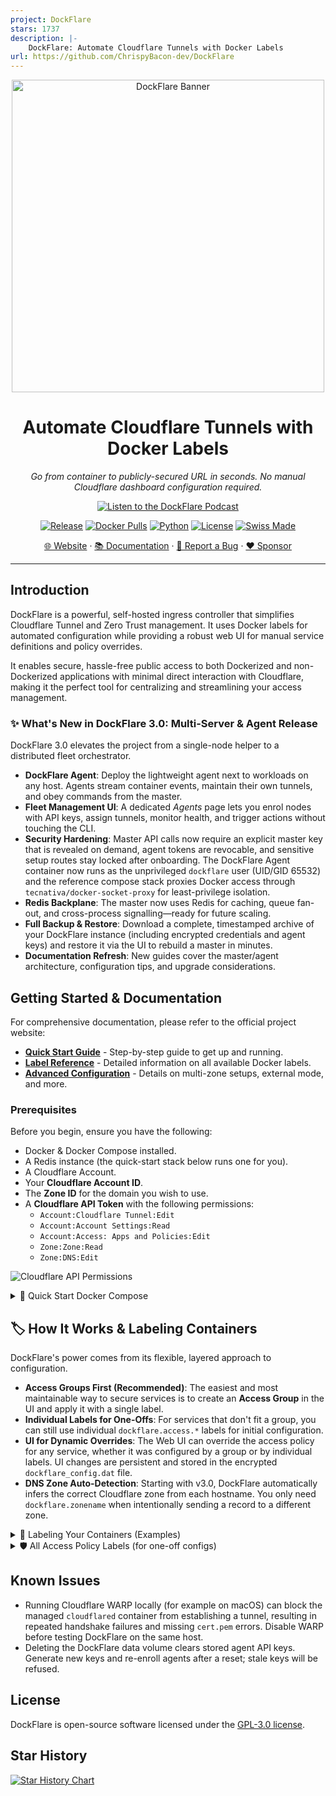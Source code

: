 ```yaml
---
project: DockFlare
stars: 1737
description: |-
    DockFlare: Automate Cloudflare Tunnels with Docker Labels
url: https://github.com/ChrispyBacon-dev/DockFlare
---
```


<p align="center">
  <a href="https://dockflare.app" title="Now you're thinking with tunnels">
    <img src="images/bannertr.png" width="500px" alt="DockFlare Banner" />
  </a>
</p>

<h1 align="center">Automate Cloudflare Tunnels with Docker Labels</h1>

<p align="center">
  <em>Go from container to publicly-secured URL in seconds. No manual Cloudflare dashboard configuration required.</em>
</p>
<p align="center">
  <a href="https://dockflare.app/podcast" target="_blank" rel="noopener noreferrer">
    <img src="https://img.shields.io/badge/DockFlare-Podcast-20a6e2?style=for-the-badge&logo=soundcloud" alt="Listen to the DockFlare Podcast">
  </a>
</p>
<p align="center">
  <a href="https://github.com/ChrispyBacon-dev/DockFlare/releases/tag/v3.0.1"><img src="https://img.shields.io/badge/Release-v3.0.1-blue.svg?style=for-the-badge" alt="Release"></a>
  <a href="https://hub.docker.com/r/alplat/dockflare"><img src="https://img.shields.io/docker/pulls/alplat/dockflare?style=for-the-badge" alt="Docker Pulls"></a>
  <a href="https://www.python.org/"><img src="https://img.shields.io/badge/Made%20with-Python-1f425f.svg?style=for-the-badge" alt="Python"></a>
  <a href="https://github.com/ChrispyBacon-dev/DockFlare/blob/main/LICENSE.MD"><img src="https://img.shields.io/badge/License-GPL--3.0-blue.svg?style=for-the-badge" alt="License"></a>
  <a href="#"><img src="https://img.shields.io/badge/Swiss_Made-FFFFFF?style=for-the-badge&labelColor=FF0000&logo=data:image/svg%2bxml;base64,PHN2ZyB2ZXJzaW9uPSIxIiB3aWR0aD0iNTEyIiBoZWlnaHQ9IjUxMiIgdmlld0JveD0iMCAwIDMyIDMyIiB4bWxucz0iaHR0cDovL3d3dy53My5vcmcvMjAwMC9zdmciPgogIDxyZWN0IHdpZHRoPSIzMiIgaGVpZHRoPSIzMiIgZmlsbD0idHJhbnNwYXJlbnQiLz4KICA8cGF0aCBkPSJtMTMgNmg2djdoN3Y2aC03djdoLTZ2LTdoLTd2LTZoN3oiIGZpbGw9IiNmZmYiLz4KPC9zdmc+" alt="Swiss Made"></a>
</p>

<p align="center">
  <a href="https://dockflare.app">🌐 Website</a> ·
  <a href="https://dockflare.app/docs">📚 Documentation</a> ·
  <a href="https://github.com/ChrispyBacon-dev/DockFlare/issues">🐛 Report a Bug</a> ·
  <a href="https://github.com/sponsors/ChrispyBacon-dev">❤️ Sponsor</a>
</p>

---

## Introduction

DockFlare is a powerful, self-hosted ingress controller that simplifies Cloudflare Tunnel and Zero Trust management. It uses Docker labels for automated configuration while providing a robust web UI for manual service definitions and policy overrides.

It enables secure, hassle-free public access to both Dockerized and non-Dockerized applications with minimal direct interaction with Cloudflare, making it the perfect tool for centralizing and streamlining your access management.

### ✨ What's New in DockFlare 3.0: Multi-Server & Agent Release

DockFlare 3.0 elevates the project from a single-node helper to a distributed fleet orchestrator.

- **DockFlare Agent**: Deploy the lightweight agent next to workloads on any host. Agents stream container events, maintain their own tunnels, and obey commands from the master.
- **Fleet Management UI**: A dedicated *Agents* page lets you enrol nodes with API keys, assign tunnels, monitor health, and trigger actions without touching the CLI.
- **Security Hardening**: Master API calls now require an explicit master key that is revealed on demand, agent tokens are revocable, and sensitive setup routes stay locked after onboarding. The DockFlare Agent container now runs as the unprivileged `dockflare` user (UID/GID 65532) and the reference compose stack proxies Docker access through `tecnativa/docker-socket-proxy` for least-privilege isolation.
- **Redis Backplane**: The master now uses Redis for caching, queue fan-out, and cross-process signalling—ready for future scaling.
- **Full Backup & Restore**: Download a complete, timestamped archive of your DockFlare instance (including encrypted credentials and agent keys) and restore it via the UI to rebuild a master in minutes.
- **Documentation Refresh**: New guides cover the master/agent architecture, configuration tips, and upgrade considerations.

## Getting Started & Documentation

For comprehensive documentation, please refer to the official project website:

- **[Quick Start Guide](https://dockflare.app/docs)** - Step-by-step guide to get up and running.
- **[Label Reference](https://dockflare.app/docs/container-labels)** - Detailed information on all available Docker labels.
- **[Advanced Configuration](https://dockflare.app/docs/managing-dns-zones)** - Details on multi-zone setups, external mode, and more.

### Prerequisites

Before you begin, ensure you have the following:
- Docker & Docker Compose installed.
- A Redis instance (the quick-start stack below runs one for you).
- A Cloudflare Account.
- Your **Cloudflare Account ID**.
- The **Zone ID** for the domain you wish to use.
- A **Cloudflare API Token** with the following permissions:
    - `Account:Cloudflare Tunnel:Edit`
    - `Account:Account Settings:Read`
    - `Account:Access: Apps and Policies:Edit`
    - `Zone:Zone:Read`
    - `Zone:DNS:Edit`

![Cloudflare API Permissions](images/cf.png)

<details>
<summary>🚀 Quick Start Docker Compose</summary>

1.  **Create `docker-compose.yml`**:
    ```yaml
    version: '3.8'
    services:
      docker-socket-proxy:
        image: tecnativa/docker-socket-proxy:v0.4.1
        container_name: docker-socket-proxy
        restart: unless-stopped
        environment:
          - DOCKER_HOST=unix:///var/run/docker.sock
          - CONTAINERS=1
          - EVENTS=1
          - NETWORKS=1
          - IMAGES=1
          - POST=1
          - PING=1
          - INFO=1
          - EXEC=1
        volumes:
          - /var/run/docker.sock:/var/run/docker.sock
        networks:
          - dockflare-internal

      dockflare-init:
        image: alpine:3.20
        command: ["sh", "-c", "chown -R ${DOCKFLARE_UID:-65532}:${DOCKFLARE_GID:-65532} /app/data"]
        volumes:
          - dockflare_data:/app/data
        networks:
          - dockflare-internal
        restart: "no"

      dockflare:
        image: alplat/dockflare:stable
        container_name: dockflare
        restart: unless-stopped
        ports:
          - "5000:5000"
        volumes:
          - dockflare_data:/app/data
        environment:
          - REDIS_URL=redis://redis:6379/0
          - REDIS_DB_INDEX=0  # Optional: specify Redis database index (0-15) for isolation from other containers
          - DOCKER_HOST=tcp://docker-socket-proxy:2375
        depends_on:
          docker-socket-proxy:
            condition: service_started
          dockflare-init:
            condition: service_completed_successfully
          redis:
            condition: service_started
        networks:
          - cloudflare-net
          - dockflare-internal

      redis:
        image: redis:7-alpine
        container_name: dockflare-redis
        restart: unless-stopped
        command: ["redis-server", "--save", "", "--appendonly", "no"]
        volumes:
          - dockflare_redis:/data
        networks:
          - dockflare-internal

    volumes:
      dockflare_data:
      dockflare_redis:

    networks:
      cloudflare-net:
        name: cloudflare-net
        external: true
      dockflare-internal:
        name: dockflare-internal
    ```

2.  **Run DockFlare**:
    ```bash
    docker compose up -d
    ```

3.  **Complete the Pre-Flight Setup**: Open `http://your-server-ip:5000` in your browser. You will be guided through a one-time setup wizard to enter your Cloudflare credentials and create a password for the UI.

4.  **For Existing Users**: If you are upgrading, DockFlare will detect your old `.env` file and automatically guide you through a quick migration process.

The master now runs as the unprivileged `dockflare` user (UID/GID 65532) and only talks to Docker through the bundled socket proxy. If you bind-mount a host directory instead of using the named volume above, make sure it is writable by that UID/GID or adjust the `DOCKFLARE_UID`/`DOCKFLARE_GID` build args.

💡 *Need to manage workloads on additional hosts?* Deploy the [DockFlare Agent](https://github.com/ChrispyBacon-dev/DockFlare-Agent-prd) next to your containers, enrol it from the master UI, and let DockFlare orchestrate the tunnels for you. Both the master and agent images run as the non-root `dockflare` user by default, so align your volume permissions or override the build args if required. A full guide is available in the new [Multi-Server Agent](dockflare/app/templates/docs/Multi-Server-Agent.md) documentation.

</details>

## 🏷️ How It Works & Labeling Containers

DockFlare's power comes from its flexible, layered approach to configuration.

- **Access Groups First (Recommended)**: The easiest and most maintainable way to secure services is to create an **Access Group** in the UI and apply it with a single label.
- **Individual Labels for One-Offs**: For services that don't fit a group, you can still use individual `dockflare.access.*` labels for initial configuration.
- **UI for Dynamic Overrides**: The Web UI can override the access policy for any service, whether it was configured by a group or by individual labels. UI changes are persistent and stored in the encrypted `dockflare_config.dat` file.
- **DNS Zone Auto-Detection**: Starting with v3.0, DockFlare automatically infers the correct Cloudflare zone from each hostname. You only need `dockflare.zonename` when intentionally sending a record to a different zone.

<details>
<summary>📝 Labeling Your Containers (Examples)</summary>

#### 1. Recommended Method: Using an Access Group

Assuming you created an Access Group with the ID `nas-family` in the UI:

```yaml
services:
  picoshare:
    image: mtlynch/picoshare
    labels:
      - "dockflare.enable=true"
      - "dockflare.hostname=files.example.com"
      - "dockflare.service=http://picoshare:8080"

      # Apply the entire policy with one label:
      - "dockflare.access.group=nas-family"
```

#### 2. Alternative Method: Using Individual Labels

For a service with a unique, one-off policy:

```yaml
services:
  my-service:
    image: nginx:latest
    labels:
      - "dockflare.enable=true"
      - "dockflare.hostname=my-service.example.com"
      - "dockflare.service=http://my-service:80"

      # Optional individual labels for a one-off policy
      - "dockflare.access.policy=authenticate"
      - "dockflare.access.allowed_idps=YOUR_IDP_UUID_HERE"
```

</details>

<details>
<summary>🛡️ All Access Policy Labels (for one-off configs)</summary>

Use these labels only when **not** using `dockflare.access.group`.

| Label | Description | Default | Example |
| :--- | :--- | :--- | :--- |
| `dockflare.access.policy` | Type: `bypass` (public app), `authenticate` (IdP login), `default_tld` (inherits from `*.domain.com` policy). If unset, service is public (no Access App). | (None/Public) | `dockflare.access.policy="authenticate"` |
| `dockflare.access.name` | Custom name for the Cloudflare Access Application. | `DockFlare-{hostname}` | `dockflare.access.name="My Web App Access"` |
| `dockflare.access.session_duration` | Session duration (e.g., `24h`, `30m`). | `24h` | `dockflare.access.session_duration="1h"` |
| `dockflare.access.custom_rules` | JSON string array of [Cloudflare Access Policy rules](https://developers.cloudflare.com/api/operations/access-policies-create-an-access-policy). Overrides basic `access.policy` decisions. | (None) | `'...=[{"email":{"email":"user@example.com"},"action":"allow"},{"action":"block"}]'` |
| ... | *Other `access.*` labels for launcher visibility, IdPs, etc. are also available.* | | |

</details>

## Known Issues

- Running Cloudflare WARP locally (for example on macOS) can block the managed `cloudflared` container from establishing a tunnel, resulting in repeated handshake failures and missing `cert.pem` errors. Disable WARP before testing DockFlare on the same host.
- Deleting the DockFlare data volume clears stored agent API keys. Generate new keys and re-enroll agents after a reset; stale keys will be refused.

## License

DockFlare is open-source software licensed under the [GPL-3.0 license](LICENSE.MD).

## Star History

[![Star History Chart](https://api.star-history.com/svg?repos=ChrispyBacon-dev/DockFlare&type=Date)](https://www.star-history.com/#ChrispyBacon-dev/DockFlare&Date)

